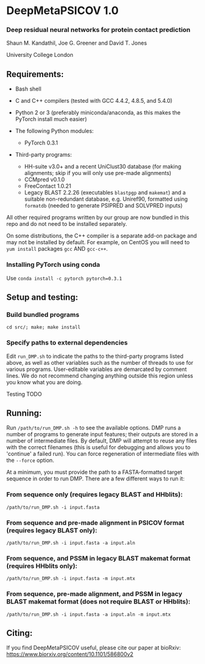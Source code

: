 # DeepMetaPSICOV 1.0
### Deep residual neural networks for protein contact prediction

Shaun M. Kandathil, Joe G. Greener and David T. Jones

University College London

Requirements:
-------------
- Bash shell
- C and C++ compilers (tested with GCC 4.4.2, 4.8.5, and 5.4.0)
- Python 2 or 3 (preferably miniconda/anaconda, as this makes the PyTorch install much easier)
- The following Python modules:
  - PyTorch 0.3.1 
  
- Third-party programs:
  - HH-suite v3.0+ and a recent UniClust30 database (for making alignments; skip if you will only use pre-made alignments)
  - CCMpred v0.1.0
  - FreeContact 1.0.21
  - Legacy BLAST 2.2.26 (executables `blastpgp` and `makemat`) and a suitable non-redundant database, e.g. Uniref90, formatted using `formatdb` (needed to generate PSIPRED and SOLVPRED inputs)

All other required programs written by our group are now bundled in this repo and do not need to be installed separately.

On some distributions, the C++ compiler is a separate add-on package and may not be installed by default. For example, on CentOS you will need to `yum install` packages `gcc` AND `gcc-c++`.

### Installing PyTorch using conda
Use `conda install -c pytorch pytorch=0.3.1`

[comment]: # (### GPU support)
[comment]: # (If you are installing PyTorch using `conda`, `conda` should automatically detect a usable GPU and install an appropriate version with GPU support.)
[comment]: # (NB a GPU is not necessary for predicting contacts, but for faster runtimes we recommend using one.)

Setup and testing:
------------------

### Build bundled programs
`cd src/; make; make install`

### Specify paths to external dependencies
Edit `run_DMP.sh` to indicate the paths to the third-party programs listed above, as well as other variables such as the number of threads to use for various programs. User-editable variables are demarcated by comment lines. We do not recommend changing anything outside this region unless you know what you are doing.

Testing TODO

Running:
--------
Run `/path/to/run_DMP.sh -h` to see the available options. DMP runs a number of programs to generate input features; their outputs are stored in a number of intermediate files. By default, DMP will attempt to reuse any files with the correct filenames (this is useful for debugging and allows you to 'continue' a failed run). You can force regeneration of intermediate files with the `--force` option.

At a minimum, you must provide the path to a FASTA-formatted target sequence in order to run DMP. There are a few different ways to run it:

### From sequence only (requires legacy BLAST and HHblits):
`/path/to/run_DMP.sh -i input.fasta`

### From sequence and pre-made alignment in PSICOV format (requires legacy BLAST only):
`/path/to/run_DMP.sh -i input.fasta -a input.aln`

### From sequence, and PSSM in legacy BLAST makemat format (requires HHblits only):
`/path/to/run_DMP.sh -i input.fasta -m input.mtx`

### From sequence, pre-made alignment, and PSSM in legacy BLAST makemat format (does not require BLAST or HHblits):
`/path/to/run_DMP.sh -i input.fasta -a input.aln -m input.mtx`

Citing:
-------
If you find DeepMetaPSICOV useful, please cite our paper at bioRxiv: https://www.biorxiv.org/content/10.1101/586800v2
